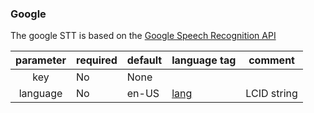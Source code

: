 ### Google

The google STT is based on the [Google Speech Recognition API](https://cloud.google.com/speech/)

| parameter | required | default | language tag                                                                  | comment     |
|:---------:|-----------|---------|-------------------------------------------------------------------------------|-------------|
| key       | No        | None    |                                                                               |             |
| language  | No        | en-US   | [lang](https://en.wikipedia.org/wiki/Google_Voice_Search#Supported_languages) | LCID string |
